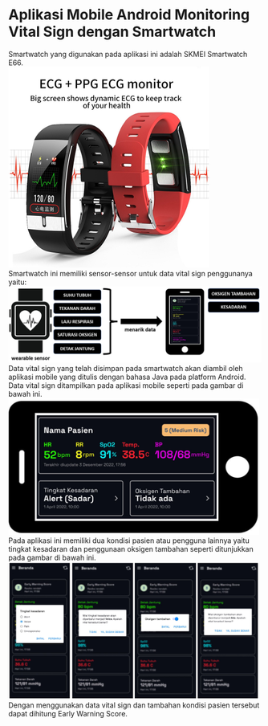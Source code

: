 # Aplikasi Mobile Android Monitoring Vital Sign dengan Smartwatch 

Smartwatch yang digunakan pada aplikasi ini adalah SKMEI Smartwatch E66.<br>
<img src="https://github.com/rudyherteno/vitalsign/blob/master/images/skmei-e66.jpg" width="400">
<br>
Smartwatch ini memiliki sensor-sensor untuk data vital sign penggunanya yaitu:<br>
<img src="https://github.com/rudyherteno/vitalsign/blob/master/images/gbr01.JPG" width="600"><br>
Data vital sign yang telah disimpan pada smartwatch akan diambil oleh aplikasi mobile yang ditulis dengan bahasa Java pada platform Android. Data vital sign ditampilkan pada aplikasi mobile seperti pada gambar di bawah ini.<br>
<img src="https://github.com/rudyherteno/vitalsign/blob/master/images/gbr02.JPG" width="500"><br>
Pada aplikasi ini memiliki dua kondisi pasien atau pengguna lainnya yaitu tingkat kesadaran dan penggunaan oksigen tambahan seperti ditunjukkan pada gambar di bawah ini.<br>
<img src="https://github.com/rudyherteno/vitalsign/blob/master/images/gbr03.JPG" width="500"><br>
Dengan menggunakan data vital sign dan tambahan kondisi pasien tersebut dapat dihitung Early Warning Score.
